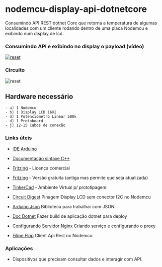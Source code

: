# nodemcu-display-api-dotnetcore

Consumindo API REST dotnet Core que retorna a temperatura de algumas localidades com um cliente rodando dentro de uma placa Nodemcu e exibindo num display de lcd.

### Consumindo API e exibindo no display o payload (vídeo)
<p>
 <a target="_blank" rel="noopener noreferrer" href="https://youtu.be/cKQxw5mlMgw" >
  <img src="https://user-images.githubusercontent.com/22710963/77842518-a0b5df80-7169-11ea-96f1-57ad53e3c168.png" alt="reset" style="max-width:100%;"></a>
</p> 
 
 ### Circuito 
 
 <p>
 <a target="_blank" rel="https://user-images.githubusercontent.com/22710963/77842571-33ef1500-716a-11ea-9ab7-eddb25cc5211.png" >
  <img src="https://user-images.githubusercontent.com/22710963/77842571-33ef1500-716a-11ea-9ab7-eddb25cc5211.png" alt="reset" style="max-width:100%"></a>
</p> 

  ## Hardware necessário
```
- a) 1 Nodemcu   
- b) 1 Display LCD 16X2 
- d) 1 Potenciometro Linear 500k  
- d) 1 Protoboard
- j) 12-15 Cabos de conexão   
```


### Links úteis

 
- [IDE Arduino](https://www.arduino.cc/en/Main/Software)
 
- [Documentação sintaxe C++](https://www.arduino.cc/reference/en/)

- [Fritzing](https://fritzing.org/home/) - Licença comercial

- [Fritzing](https://softfamous.com/fritzing/download/) - Versão gratuita (antiga mas permite que seja atualizada)

- [TinkerCad](https://www.tinkercad.com) - Ambiente Virtual p/ prototipagem
 
- [Circuit Digest](https://circuitdigest.com/microcontroller-projects/interfacing-lcd-with-nodemcu) Pinagem Display LCD sem conector I2C no Nodemcu

- [Arduino Json](https://arduinojson.org/v6/api/json/deserializejson/) Biblioteca para trabalhar com JSON

- [Doc Dotnet](https://docs.microsoft.com/pt-br/dotnet/core/tools/dotnet-build) Fazer build de aplicação dotnet para deploy

- [Configurando Servidor Nginx](https://github.com/sganzerla/run-dotnetcore-nginx-server) Criando serviço e configurando o proxy

- [Filipe Flop](https://www.filipeflop.com/blog/como-utilizar-uma-api-no-esp8266-nodemcu-boas-praticas-para-integracoes/) Client Api Rest no Nodemcu
 

 ###  Aplicações
 
 - Dispositivos que precisam consultar dados e interagir com API.


